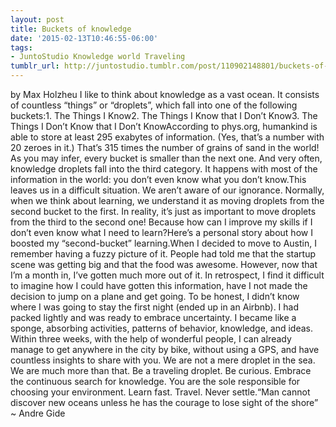 ```yaml
---
layout: post
title: Buckets of knowledge
date: '2015-02-13T10:46:55-06:00'
tags:
- JuntoStudio Knowledge world Traveling
tumblr_url: http://juntostudio.tumblr.com/post/110902148801/buckets-of-knowledge
---
```

by Max Holzheu I like to think about knowledge as a vast ocean. It consists of countless “things” or “droplets”, which fall into one of the following buckets:1. The Things I Know2. The Things I Know that I Don’t Know3. The Things I Don’t Know that I Don’t KnowAccording to phys.org, humankind is able to store at least 295 exabytes of information. (Yes, that’s a number with 20 zeroes in it.) That’s 315 times the number of grains of sand in the world! As you may infer, every bucket is smaller than the next one. And very often, knowledge droplets fall into the third category. It happens with most of the information in the world: you don’t even know what you don’t know.This leaves us in a difficult situation. We aren’t aware of our ignorance. Normally, when we think about learning, we understand it as moving droplets from the second bucket to the first. In reality, it’s just as important to move droplets from the third to the second one! Because how can I improve my skills if I don’t even know what I need to learn?Here’s a personal story about how I boosted my “second-bucket” learning.When I decided to move to Austin, I remember having a fuzzy picture of it. People had told me that the startup scene was getting big and that the food was awesome. However, now that I’m a month in, I’ve gotten much more out of it. In retrospect, I find it difficult to imagine how I could have gotten this information, have I not made the decision to jump on a plane and get going. To be honest, I didn’t know where I was going to stay the first night (ended up in an Airbnb). I had packed lightly and was ready to embrace uncertainty. I became like a sponge, absorbing activities, patterns of behavior, knowledge, and ideas. Within three weeks, with the help of wonderful people, I can already manage to get anywhere in the city by bike, without using a GPS, and have countless insights to share with you. We are not a mere droplet in the sea. We are much more than that. Be a traveling droplet. Be curious. Embrace the continuous search for knowledge. You are the sole responsible for choosing your environment. Learn fast. Travel. Never settle.“Man cannot discover new oceans unless he has the courage to lose sight of the shore” ~ Andre Gide
